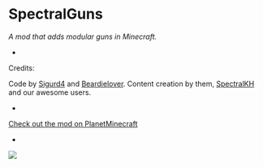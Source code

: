 # SpectralGuns #
*A mod that adds modular guns in Minecraft.*

-

Credits:

Code  by [Sigurd4](http://www.planetminecraft.com/member/sigurd4) and [Beardielover](http://www.planetminecraft.com/member/beardielover).
Content creation by them, [SpectralKH](http://www.planetminecraft.com/member/spectralkh) and our awesome users.

-

[Check out the mod on PlanetMinecraft](http://www.planetminecraft.com/mod/spectralguns)

-

![](http://i.imgur.com/B2cqUh2.png)
